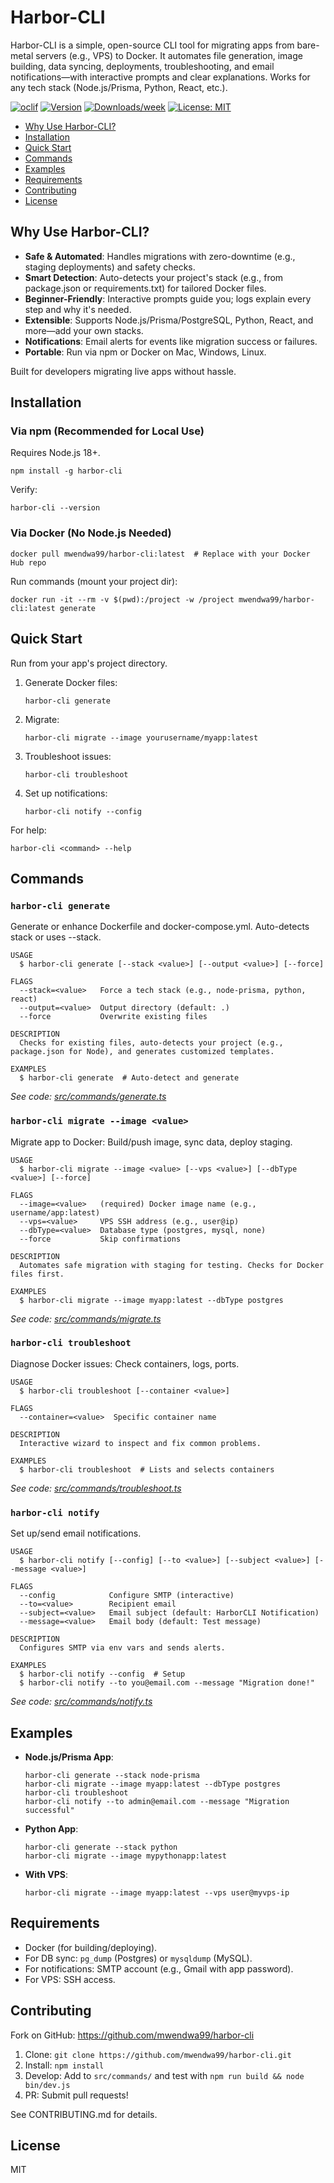 # Harbor-CLI

Harbor-CLI is a simple, open-source CLI tool for migrating apps from bare-metal servers (e.g., VPS) to Docker. It automates file generation, image building, data syncing, deployments, troubleshooting, and email notifications—with interactive prompts and clear explanations. Works for any tech stack (Node.js/Prisma, Python, React, etc.).

[![oclif](https://img.shields.io/badge/cli-oclif-brightgreen.svg)](https://oclif.io)
[![Version](https://img.shields.io/npm/v/harbor-cli.svg)](https://npmjs.org/package/harbor-cli)
[![Downloads/week](https://img.shields.io/npm/dw/harbor-cli.svg)](https://npmjs.org/package/harbor-cli)
[![License: MIT](https://img.shields.io/badge/License-MIT-yellow.svg)](https://opensource.org/licenses/MIT)

<!-- toc -->
* [Why Use Harbor-CLI?](#why-use-harbor-cli)
* [Installation](#installation)
* [Quick Start](#quick-start)
* [Commands](#commands)
* [Examples](#examples)
* [Requirements](#requirements)
* [Contributing](#contributing)
* [License](#license)
<!-- tocstop -->

## Why Use Harbor-CLI?
- **Safe & Automated**: Handles migrations with zero-downtime (e.g., staging deployments) and safety checks.
- **Smart Detection**: Auto-detects your project's stack (e.g., from package.json or requirements.txt) for tailored Docker files.
- **Beginner-Friendly**: Interactive prompts guide you; logs explain every step and why it's needed.
- **Extensible**: Supports Node.js/Prisma/PostgreSQL, Python, React, and more—add your own stacks.
- **Notifications**: Email alerts for events like migration success or failures.
- **Portable**: Run via npm or Docker on Mac, Windows, Linux.

Built for developers migrating live apps without hassle.

## Installation
### Via npm (Recommended for Local Use)
Requires Node.js 18+.
```
npm install -g harbor-cli
```
Verify:
```
harbor-cli --version
```

### Via Docker (No Node.js Needed)
```
docker pull mwendwa99/harbor-cli:latest  # Replace with your Docker Hub repo
```
Run commands (mount your project dir):
```
docker run -it --rm -v $(pwd):/project -w /project mwendwa99/harbor-cli:latest generate
```

## Quick Start
Run from your app's project directory.
1. Generate Docker files:
   ```
   harbor-cli generate
   ```
2. Migrate:
   ```
   harbor-cli migrate --image yourusername/myapp:latest
   ```
3. Troubleshoot issues:
   ```
   harbor-cli troubleshoot
   ```
4. Set up notifications:
   ```
   harbor-cli notify --config
   ```

For help:
```
harbor-cli <command> --help
```

## Commands
### `harbor-cli generate`
Generate or enhance Dockerfile and docker-compose.yml. Auto-detects stack or uses --stack.

```
USAGE
  $ harbor-cli generate [--stack <value>] [--output <value>] [--force]

FLAGS
  --stack=<value>   Force a tech stack (e.g., node-prisma, python, react)
  --output=<value>  Output directory (default: .)
  --force           Overwrite existing files

DESCRIPTION
  Checks for existing files, auto-detects your project (e.g., package.json for Node), and generates customized templates.

EXAMPLES
  $ harbor-cli generate  # Auto-detect and generate
```

_See code: [src/commands/generate.ts](https://github.com/mwendwa99/harbor-cli/blob/main/src/commands/generate.ts)_

### `harbor-cli migrate --image <value>`
Migrate app to Docker: Build/push image, sync data, deploy staging.

```
USAGE
  $ harbor-cli migrate --image <value> [--vps <value>] [--dbType <value>] [--force]

FLAGS
  --image=<value>   (required) Docker image name (e.g., username/app:latest)
  --vps=<value>     VPS SSH address (e.g., user@ip)
  --dbType=<value>  Database type (postgres, mysql, none)
  --force           Skip confirmations

DESCRIPTION
  Automates safe migration with staging for testing. Checks for Docker files first.

EXAMPLES
  $ harbor-cli migrate --image myapp:latest --dbType postgres
```

_See code: [src/commands/migrate.ts](https://github.com/mwendwa99/harbor-cli/blob/main/src/commands/migrate.ts)_

### `harbor-cli troubleshoot`
Diagnose Docker issues: Check containers, logs, ports.

```
USAGE
  $ harbor-cli troubleshoot [--container <value>]

FLAGS
  --container=<value>  Specific container name

DESCRIPTION
  Interactive wizard to inspect and fix common problems.

EXAMPLES
  $ harbor-cli troubleshoot  # Lists and selects containers
```

_See code: [src/commands/troubleshoot.ts](https://github.com/mwendwa99/harbor-cli/blob/main/src/commands/troubleshoot.ts)_

### `harbor-cli notify`
Set up/send email notifications.

```
USAGE
  $ harbor-cli notify [--config] [--to <value>] [--subject <value>] [--message <value>]

FLAGS
  --config            Configure SMTP (interactive)
  --to=<value>        Recipient email
  --subject=<value>   Email subject (default: HarborCLI Notification)
  --message=<value>   Email body (default: Test message)

DESCRIPTION
  Configures SMTP via env vars and sends alerts.

EXAMPLES
  $ harbor-cli notify --config  # Setup
  $ harbor-cli notify --to you@email.com --message "Migration done!"
```

_See code: [src/commands/notify.ts](https://github.com/mwendwa99/harbor-cli/blob/main/src/commands/notify.ts)_

## Examples
- **Node.js/Prisma App**:
  ```
  harbor-cli generate --stack node-prisma
  harbor-cli migrate --image myapp:latest --dbType postgres
  harbor-cli troubleshoot
  harbor-cli notify --to admin@email.com --message "Migration successful"
  ```

- **Python App**:
  ```
  harbor-cli generate --stack python
  harbor-cli migrate --image mypythonapp:latest
  ```

- **With VPS**:
  ```
  harbor-cli migrate --image myapp:latest --vps user@myvps-ip
  ```

## Requirements
- Docker (for building/deploying).
- For DB sync: `pg_dump` (Postgres) or `mysqldump` (MySQL).
- For notifications: SMTP account (e.g., Gmail with app password).
- For VPS: SSH access.

## Contributing
Fork on GitHub: https://github.com/mwendwa99/harbor-cli  
1. Clone: `git clone https://github.com/mwendwa99/harbor-cli.git`  
2. Install: `npm install`  
3. Develop: Add to `src/commands/` and test with `npm run build && node bin/dev.js`  
4. PR: Submit pull requests!  

See CONTRIBUTING.md for details.

## License
MIT
